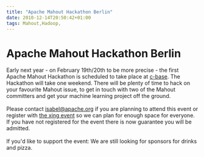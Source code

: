 ```yaml
---
title: "Apache Mahout Hackathon Berlin"
date: 2010-12-14T20:50:42+01:00
tags: Mahout,Hadoop,
---
```


# Apache Mahout Hackathon Berlin


Early next year - on February 19th/20th to be more precise - the first Apache Mahout Hackathon is scheduled to take 
place at <a href="http://www.c-base.org/">c-base</a>.  The Hackathon will take one weekend. There will be plenty of 
time to hack on your favourite Mahout issue, to get in touch with two of the Mahout committers and get your machine 
learning project off the ground.<br><br>Please contact <a href="mailto:isabel@apache.org">isabel@apache.org</a> if you 
are planning to attend this event or register with <a 
href="https://www.xing.com/events/apache-mahout-hackathon-647603">the xing event</a> so we can plan for enough space 
for everyone. If you have not registered for the event there is now guarantee you will be admitted.<br><br>If you'd 
like to support the event: We are still looking for sponsors for drinks and pizza.
